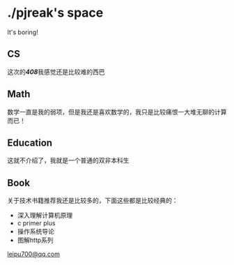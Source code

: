 # ./pjreak's space

It's boring!

## CS
这次的***408***我感觉还是比较难的西巴

## Math
数学一直是我的弱项，但是我还是喜欢数学的，我只是比较痛恨一大堆无聊的计算而已！
## Education
这就不介绍了，我就是一个普通的双非本科生
## Book
关于技术书籍推荐我还是比较多的，下面这些都是比较经典的：
- 深入理解计算机原理
- c primer plus
- 操作系统导论
- 图解http系列

<leipu700@qq.com>




